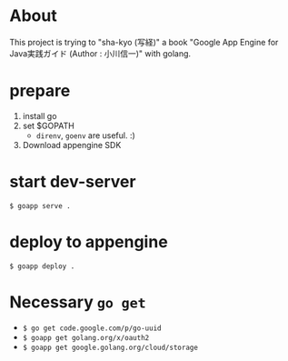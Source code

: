 # About

This project is trying to "sha-kyo (写経)" a book "Google App Engine for Java実践ガイド (Author : 小川信一)" with golang.

# prepare

1. install go
2. set $GOPATH
    * `direnv`, `goenv` are useful. :)
3. Download appengine SDK

# start dev-server

`$ goapp serve .`

# deploy to appengine

`$ goapp deploy .`

# Necessary `go get`

* `$ go get code.google.com/p/go-uuid`
* `$ goapp get golang.org/x/oauth2`
* `$ goapp get google.golang.org/cloud/storage`

